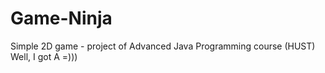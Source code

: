 # Game-Ninja
Simple 2D game - project of Advanced Java Programming course (HUST)
Well, I got A =)))
